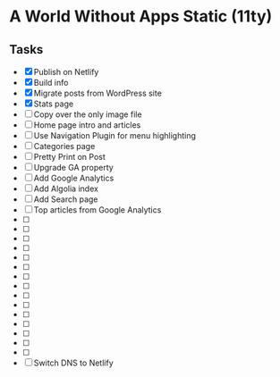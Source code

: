 # A World Without Apps Static (11ty)


## Tasks

* [x] Publish on Netlify
* [x] Build info
* [x] Migrate posts from WordPress site
* [x] Stats page
* [ ] Copy over the only image file
* [ ] Home page intro and articles
* [ ] Use Navigation Plugin for menu highlighting
* [ ] Categories page 
* [ ] Pretty Print on Post
* [ ] Upgrade GA property
* [ ] Add Google Analytics
* [ ] Add Algolia index
* [ ] Add Search page
* [ ] Top articles from Google Analytics
* [ ] 
* [ ] 
* [ ] 
* [ ] 
* [ ] 
* [ ] 
* [ ] 
* [ ] 
* [ ] 
* [ ] 
* [ ] 
* [ ] 
* [ ] 
* [ ] 
* [ ] 
* [ ] Switch DNS to Netlify